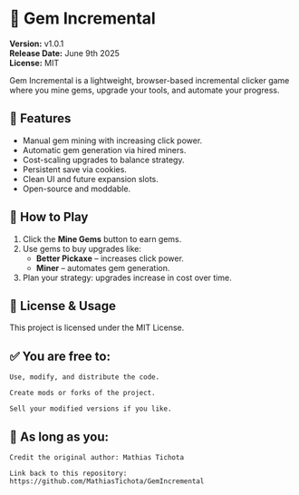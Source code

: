 # 💎 Gem Incremental

**Version:** v1.0.1  
**Release Date:** June 9th 2025  
**License:** MIT

Gem Incremental is a lightweight, browser-based incremental clicker game where you mine gems, upgrade your tools, and automate your progress.

## 🚀 Features

- Manual gem mining with increasing click power.
- Automatic gem generation via hired miners.
- Cost-scaling upgrades to balance strategy.
- Persistent save via cookies.
- Clean UI and future expansion slots.
- Open-source and moddable.

## 🔧 How to Play

1. Click the **Mine Gems** button to earn gems.
2. Use gems to buy upgrades like:
   - **Better Pickaxe** – increases click power.
   - **Miner** – automates gem generation.
3. Plan your strategy: upgrades increase in cost over time.

## 🪪 License & Usage

This project is licensed under the MIT License.

## ✅ You are free to:

    Use, modify, and distribute the code.

    Create mods or forks of the project.

    Sell your modified versions if you like.

## 🚫 As long as you:

    Credit the original author: Mathias Tichota

    Link back to this repository:
    https://github.com/MathiasTichota/GemIncremental
